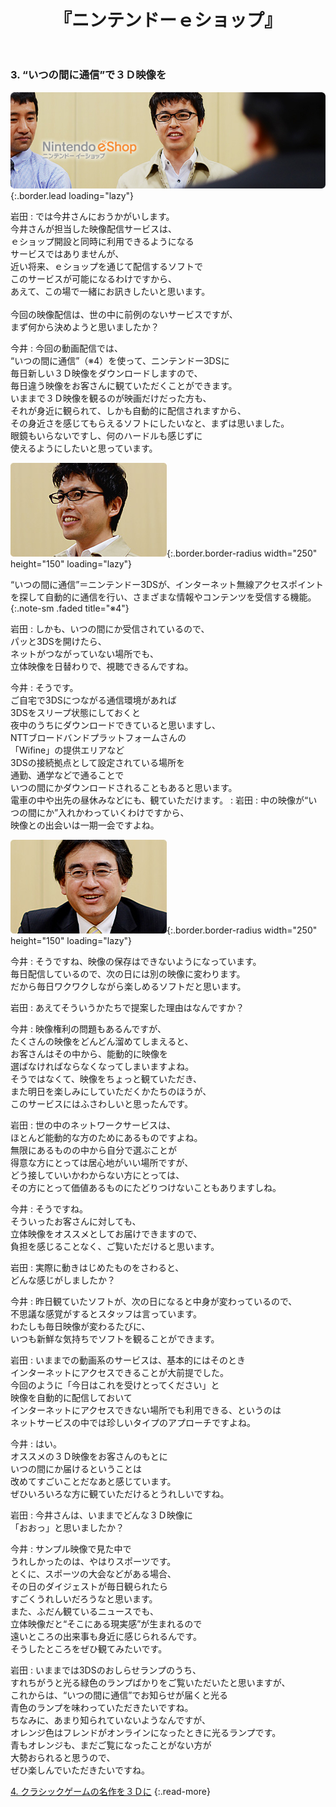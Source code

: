 ﻿---
layout: page
title: 『ニンテンドーｅショップ』
description: >
  『ニンテンドーｅショップ』
hide_description: ture
---

### 3. “いつの間に通信”で３Ｄ映像を

![](/interviews/jp/3ds/eshop/vol1/img/mainvisual3.jpg){:.border.lead loading="lazy"}

岩田
: では今井さんにおうかがいします。<br>今井さんが担当した映像配信サービスは、<br>ｅショップ開設と同時に利用できるようになる<br>サービスではありませんが、<br>近い将来、ｅショップを通じて配信するソフトで<br>このサービスが可能になるわけですから、<br>あえて、この場で一緒にお訊きしたいと思います。<br>&nbsp;<br>今回の映像配信は、世の中に前例のないサービスですが、<br>まず何から決めようと思いましたか？

今井
: 今回の動画配信では、<br>“いつの間に通信”（※4）を使って、ニンテンドー3DSに<br>毎日新しい３Ｄ映像をダウンロードしますので、<br>毎日違う映像をお客さんに観ていただくことができます。<br>いままで３Ｄ映像を観るのが映画だけだった方も、<br>それが身近に観られて、しかも自動的に配信されますから、<br>その身近さを感じてもらえるソフトにしたいなと、まずは思いました。<br>眼鏡もいらないですし、何のハードルも感じずに<br>使えるようにしたいと思っています。

![](/interviews/jp/3ds/eshop/vol1/img/photo8.jpg){:.border.border-radius width="250" height="150"  loading="lazy"}



“いつの間に通信”＝ニンテンドー3DSが、インターネット無線アクセスポイントを探して自動的に通信を行い、さまざまな情報やコンテンツを受信する機能。
{:.note-sm .faded title="※4"}

岩田
: しかも、いつの間にか受信されているので、<br>パッと3DSを開けたら、<br>ネットがつながっていない場所でも、<br>立体映像を日替わりで、視聴できるんですね。

今井
: そうです。<br>ご自宅で3DSにつながる通信環境があれば<br>3DSをスリープ状態にしておくと<br>夜中のうちにダウンロードできていると思いますし、<br>NTTブロードバンドプラットフォームさんの<br>「Wifine」の提供エリアなど<br>3DSの接続拠点として設定されている場所を<br>通勤、通学などで通ることで<br>いつの間にかダウンロードされることもあると思います。<br>電車の中や出先の昼休みなどにも、観ていただけます。
: 岩田
: 中の映像が“いつの間にか”入れかわっていくわけですから、<br>映像との出会いは一期一会ですよね。

![](/interviews/jp/3ds/eshop/vol1/img/photo9.jpg){:.border.border-radius width="250" height="150"  loading="lazy"}

今井
: そうですね、映像の保存はできないようになっています。<br>毎日配信しているので、次の日には別の映像に変わります。<br>だから毎日ワクワクしながら楽しめるソフトだと思います。

岩田
: あえてそういうかたちで提案した理由はなんですか？

今井
: 映像権利の問題もあるんですが、<br>たくさんの映像をどんどん溜めてしまえると、<br>お客さんはその中から、能動的に映像を<br>選ばなければならなくなってしまいますよね。<br>そうではなくて、映像をちょっと観ていただき、<br>また明日を楽しみにしていただくかたちのほうが、<br>このサービスにはふさわしいと思ったんです。

岩田
: 世の中のネットワークサービスは、<br>ほとんど能動的な方のためにあるものですよね。<br>無限にあるものの中から自分で選ぶことが<br>得意な方にとっては居心地がいい場所ですが、<br>どう接していいかわからない方にとっては、<br>その方にとって価値あるものにたどりつけないこともありますしね。

今井
: そうですね。<br>そういったお客さんに対しても、<br>立体映像をオススメとしてお届けできますので、<br>負担を感じることなく、ご覧いただけると思います。<br>

岩田
: 実際に動きはじめたものをさわると、<br>どんな感じがしましたか？ 

今井
: 昨日観ていたソフトが、次の日になると中身が変わっているので、<br>不思議な感覚がするとスタッフは言っています。<br>わたしも毎日映像が変わるたびに、<br>いつも新鮮な気持ちでソフトを観ることができます。

岩田
: いままでの動画系のサービスは、基本的にはそのとき<br>インターネットにアクセスできることが大前提でした。<br>今回のように「今日はこれを受けとってください」と<br>映像を自動的に配信しておいて<br>インターネットにアクセスできない場所でも利用できる、というのは<br>ネットサービスの中では珍しいタイプのアプローチですよね。

今井
: はい。<br>オススメの３Ｄ映像をお客さんのもとに<br>いつの間にか届けるということは<br>改めてすごいことだなあと感じています。<br>ぜひいろいろな方に観ていただけるとうれしいですね。

岩田
: 今井さんは、いままでどんな３Ｄ映像に<br>「おおっ」と思いましたか？

今井
: サンプル映像で見た中で<br>うれしかったのは、やはりスポーツです。<br>とくに、スポーツの大会などがある場合、<br>その日のダイジェストが毎日観られたら<br>すごくうれしいだろうなと思います。<br>また、ふだん観ているニュースでも、<br>立体映像だと“そこにある現実感”が生まれるので<br>遠いところの出来事も身近に感じられるんです。<br>そうしたところをぜひ観てみたいです。

岩田
: いままでは3DSのおしらせランプのうち、<br>すれちがうと光る緑色のランプばかりをご覧いただいたと思いますが、<br>これからは、“いつの間に通信”でお知らせが届くと光る<br>青色のランプを味わっていただきたいですね。<br>ちなみに、あまり知られていないようなんですが、<br>オレンジ色はフレンドがオンラインになったときに光るランプです。<br>青もオレンジも、まだご覧になったことがない方が<br>大勢おられると思うので、<br>ぜひ楽しんでいただきたいですね。



[4. クラシックゲームの名作を３Ｄに](4.md)
{:.read-more}
